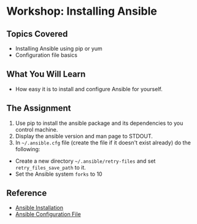 # Workshop: Installing Ansible

## Topics Covered

* Installing Ansible using pip or yum
* Configuration file basics

## What You Will Learn

* How easy it is to install and configure Ansible for yourself.

## The Assignment

1. Use pip to install the ansible package and its dependencies to you control machine.
1. Display the ansible version and man page to STDOUT.
1. In `~/.ansible.cfg` file (create the file if it doesn't exist already) do the following:
  * Create a new directory `~/.ansible/retry-files` and set `retry_files_save_path` to it.
  * Set the Ansible system `forks` to 10

## Reference

* [Ansible Installation](http://docs.ansible.com/ansible/intro_installation.html)
* [Ansible Configuration File](http://docs.ansible.com/ansible/intro_configuration.html)
